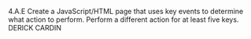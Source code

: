 4.A.E
Create a JavaScript/HTML page that uses key events to determine what action to perform. Perform a different action for at least five keys.
DERICK CARDIN